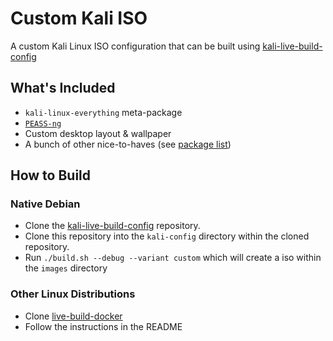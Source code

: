 # Custom Kali ISO

A custom Kali Linux ISO configuration that can be built using [kali-live-build-config](https://gitlab.com/kalilinux/build-scripts/live-build-config)

## What's Included
- `kali-linux-everything` meta-package
- [`PEASS-ng`](https://github.com/carlospolop/PEASS-ng)
- Custom desktop layout & wallpaper
- A bunch of other nice-to-haves (see [package list](package-lists\kali.list.chroot))

## How to Build

### Native Debian

- Clone the [kali-live-build-config](https://gitlab.com/kalilinux/build-scripts/live-build-config) repository.
- Clone this repository into the `kali-config` directory within the cloned repository.
- Run `./build.sh --debug --variant custom` which will create a iso within the `images` directory

### Other Linux Distributions

- Clone [live-build-docker](https://github.com/Xychic/live-build-docker)
- Follow the instructions in the README
